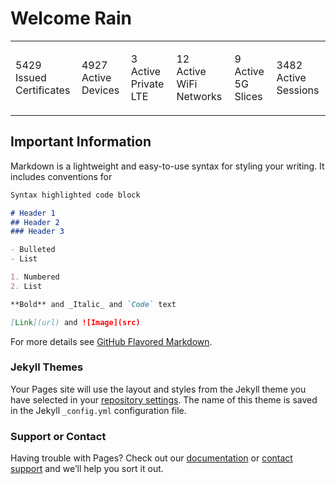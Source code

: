 # Welcome Rain

<table width="100%"><tr><td>5429<br>
  Issued Certificates</td>
  <td><p>4927<br>
    Active Devices</p></td>
  <td><p>3<br>
    Active Private LTE</p></td>
  <td><p>12<br>
    Active WiFi Networks</p></td>
  <td><p>9<br>
    Active 5G Slices</p></td>
  <td><p>3482<br>
    Active Sessions</p></td></tr></table>
    
## Important Information

Markdown is a lightweight and easy-to-use syntax for styling your writing. It includes conventions for

```markdown
Syntax highlighted code block

# Header 1
## Header 2
### Header 3

- Bulleted
- List

1. Numbered
2. List

**Bold** and _Italic_ and `Code` text

[Link](url) and ![Image](src)
```

For more details see [GitHub Flavored Markdown](https://guides.github.com/features/mastering-markdown/).

### Jekyll Themes

Your Pages site will use the layout and styles from the Jekyll theme you have selected in your [repository settings](https://github.com/rainleander/rahm/settings). The name of this theme is saved in the Jekyll `_config.yml` configuration file.

### Support or Contact

Having trouble with Pages? Check out our [documentation](https://docs.github.com/categories/github-pages-basics/) or [contact support](https://github.com/contact) and we’ll help you sort it out.
